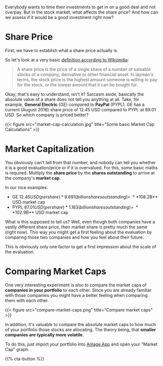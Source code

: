 Everybody wants to time their investments to get in on a good deal and not overpay. 
But in the stock market, what affects the share price? And how can we assess if it would 
be a good investment right now?

<!--more-->

# Share Price

First, we have to establish what a share price actually is.

So let's look at a very basic [definition according to Wikipedia](https://en.wikipedia.org/wiki/Share_price):

> A share price is the price of a single share of a number of saleable stocks of a company, derivative or other financial asset. In layman's terms, the stock price is the highest amount someone is willing to pay for the stock, or the lowest amount that it can be bought for.

Okay, that's easy to understand, isn't it? Sarcasm aside, basically the absolute value
of a share does not tell you anything at all. Take, for example, **General Electric** (GE) compared
to **PayPal** (PYPL). GE has a current (August 2018) share price of 12.45 USD compared to PYPL
at 89.01 USD. So which company is priced better?

{{< figure src="market-cap-calculation.jpg" title="Some basic Market Cap Calculations" >}}


# Market Capitalization

You obviously can't tell from that number, and nobody can tell you whether it is a good evaluation/price
or if it is overvalued. For this, some basic maths is required. Multiply the **share price** by the **shares outstanding** 
to arrive at the company's **market cap**.

In our nice examples:

* GE $12.45 USD (per share) * 8.691 (billion shares outstanding) = ~**$108.2B** USD market cap
* PYPL $87.01 USD (per share) * 1.183 (billion shares outstanding) = ~**$102.9B** USD market cap

What is this supposed to tell us? Well, even though both companies have a
vastly different share price, their market share is pretty much the same (right now). This
way you might get a first feeling about the evaluation by comparing those two companies and how you 
feel about their future.

This is obviously only one factor to get a first impression about the scale of the evaluation.

# Comparing Market Caps

One very interesting experiment is also to compare the 
market caps of **companies in your portfolio** to each other.
Since you are already familiar with those companies you might
have a better feeling when comparing them with each other.

{{< figure src="compare-market-caps.png" title="Compare market caps" >}}

In addition, it's valuable to compare the absolute market caps 
to how much of your portfolio those stocks are allocating.
The theory being, that **smaller companies are typically more volatile**.

To do this, just import your portfolio into [Anlage.App](https://anlage.app/) 
and open your "Market Cap" graph.

{{% cta-button %}}

